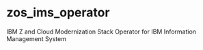 # zos_ims_operator
IBM Z and Cloud Modernization Stack Operator for IBM Information Management System
